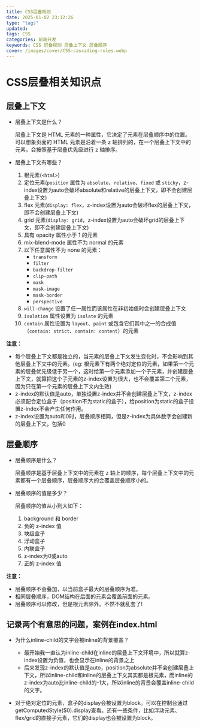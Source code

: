 ```yaml
---
title: CSS层叠规则
date: 2025-01-02 23:12:26
type: "tags"
updated:
tags: CSS
categories: 前端开发
keywords: CSS 层叠规则 层叠上下文 层叠顺序
cover: /images/cover/CSS-cascading-rules.webp
---
```


# CSS层叠相关知识点

## 层叠上下文

- 层叠上下文是什么？

  层叠上下文是 HTML 元素的一种属性，它决定了元素在层叠顺序中的位置。可以想象页面的 HTML 元素是沿着一条 z 轴排列的，在一个层叠上下文中的元素，会按照基于层叠优先级进行 z 轴排序。

- 层叠上下文有哪些？

  1. 根元素(`<html>`)
  2. 定位元素(`position` 属性为 `absolute`、`relative`、`fixed` 或 `sticky`，z-index设置为auto会破坏absolute和relative的层叠上下文，即不会创建层叠上下文)
  3. flex 元素(`display: flex`，z-index设置为auto会破坏flex的层叠上下文，即不会创建层叠上下文)
  4. grid 元素(`display: grid`，z-index设置为auto会破坏grid的层叠上下文，即不会创建层叠上下文)
  5. 具有 opacity 属性小于 1 的元素
  6. mix-blend-mode 属性不为 normal 的元素
  7. 以下任意属性不为 none 的元素：
     - `transform`
     - `filter`
     - `backdrop-filter`
     - `clip-path`
     - `mask`
     - `mask-image`
     - `mask-border`
     - `perspective`
  8. `will-change` 设置了任一属性而该属性在非初始值时会创建层叠上下文
  9. `isolation` 属性设置为 `isolate` 的元素
  10. `contain` 属性设置为 `layout`、`paint` 或包含它们其中之一的合成值（`contain: strict`、`contain: content`）的元素

**注意：**

- 每个层叠上下文都是独立的，当元素的层叠上下文发生变化时，不会影响到其他层叠上下文中的元素。(eg: 根元素下有两个绝对定位的元素，如果第一个元素的层叠优先级低于另一个，这时给第一个元素添加一个子元素，并创建层叠上下文，就算把这个子元素的z-index设置为很大，也不会覆盖第二个元素，因为只在第一个元素的层叠上下文内生效)
- z-index的默认值是auto，单独设置z-index并不会创建层叠上下文，z-index必须配合定位盒子（position不为static的盒子），给position为static的盒子设置z-index不会产生任何作用。
- z-index设置为auto和0时，层叠顺序相同，但是z-index为具体数字会创建新的层叠上下文，包括0

## 层叠顺序

- 层叠顺序是什么？

  层叠顺序是基于层叠上下文中的元素在 z 轴上的顺序，每个层叠上下文中的元素都有一个层叠顺序，层叠顺序大的会覆盖层叠顺序小的。

- 层叠顺序的值是多少？

  层叠顺序的值从小到大如下：

  1. background 和 border
  2. 负的 z-index 值
  3. 块级盒子
  4. 浮动盒子
  5. 内联盒子
  6. z-index为0或auto
  7. 正的 z-index 值

**注意：**

- 层叠顺序不会叠加，以当前盒子最大的层叠顺序为准。
- 相同层叠顺序，DOM结构在后面的元素会覆盖前面的元素。
- 层叠顺序可以修改，但是根元素除外。不然不就乱套了!


## 记录两个有意思的问题，案例在index.html

- 为什么inline-child的文字会被inline的背景覆盖？

  -  最开始我一直认为inline-child在inline的层叠上下文环境中，所以就算z-index设置为负值，也会显示在inline的背景之上
  -  后来发现z-index的默认值是auto，position为absolute并不会创建层叠上下文，所以inline-child和inline的层叠上下文其实都是根元素，而inline的z-index为auto比inline-child的-1大，所以inline的背景会覆盖inline-child的文字。

- 对于绝对定位的元素，盒子的display会被设置为block。可以在控制台通过getComputedStyle($0).display查看。还有一些条件，比如浮动元素、flex/grid的直接子元素，它们的display也会被设置为block。
